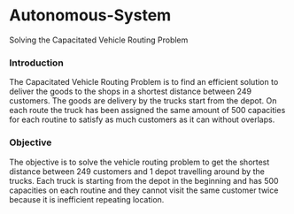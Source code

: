 # Autonomous-System
Solving the Capacitated Vehicle Routing Problem

### Introduction
The Capacitated Vehicle Routing Problem is to find an efficient solution to deliver the goods to the shops in a shortest distance between 249 customers. The goods are delivery by the trucks start from the depot. On each route the truck has been assigned the same amount of 500 capacities for each routine to satisfy as much customers as it can without overlaps.

### Objective
The objective is to solve the vehicle routing problem to get the shortest distance between 249 customers and 1 depot travelling around by the trucks. Each truck is starting from the depot in the beginning and has 500 capacities on each routine and they cannot visit the same customer twice because it is inefficient repeating location.
